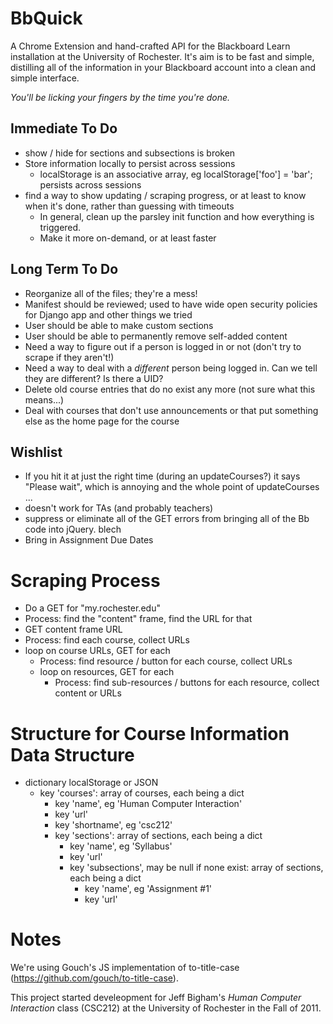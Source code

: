 BbQuick
=======

A Chrome Extension and hand-crafted API for the Blackboard Learn installation
at the University of Rochester. It's aim is to be fast and simple, distilling
all of the information in your Blackboard account into a clean and simple
interface.

*You'll be licking your fingers by the time you're done.*


Immediate To Do
---------------

- show / hide for sections and subsections is broken
- Store information locally to persist across sessions
    - localStorage is an associative array, eg localStorage['foo'] = 'bar'; persists across sessions
- find a way to show updating / scraping progress, or at least to know when it's done, rather than guessing with timeouts
    - In general, clean up the parsley init function and how everything is triggered.
    - Make it more on-demand, or at least faster


Long Term To Do
---------------

- Reorganize all of the files; they're a mess!
- Manifest should be reviewed; used to have wide open security policies for Django app and other things we tried
- User should be able to make custom sections
- User should be able to permanently remove self-added content
- Need a way to figure out if a person is logged in or not (don't try to scrape if they aren't!)
- Need a way to deal with a *different* person being logged in. Can we tell they are different? Is there a UID?
- Delete old course entries that do no exist any more (not sure what this means...)
- Deal with courses that don't use announcements or that put something else as the home page for the course



Wishlist
--------

- If you hit it at just the right time (during an updateCourses?) it says "Please wait", which is annoying and the whole point of updateCourses ...
- doesn't work for TAs (and probably teachers)
- suppress or eliminate all of the GET errors from bringing all of the Bb code into jQuery. blech
- Bring in Assignment Due Dates


Scraping Process
================

- Do a GET for "my.rochester.edu"
- Process: find the "content" frame, find the URL for that
- GET content frame URL
- Process: find each course, collect URLs
- loop on course URLs, GET for each
    - Process: find resource / button for each course, collect URLs
    - loop on resources, GET for each
        - Process: find sub-resources / buttons for each resource, collect content or URLs


Structure for Course Information Data Structure
===============================================

- dictionary localStorage or JSON
    - key 'courses': array of courses, each being a dict
        - key 'name', eg 'Human Computer Interaction'
        - key 'url'
        - key 'shortname', eg 'csc212'
        - key 'sections': array of sections, each being a dict
            - key 'name', eg 'Syllabus'
            - key 'url'
            - key 'subsections', may be null if none exist: array of sections, each being a dict
                - key 'name', eg 'Assignment #1'
                - key 'url'


Notes
=====

We're using Gouch's JS implementation of to-title-case (https://github.com/gouch/to-title-case).

This project started develeopment for Jeff Bigham's *Human Computer Interaction*
class (CSC212) at the University of Rochester in the Fall of 2011.

